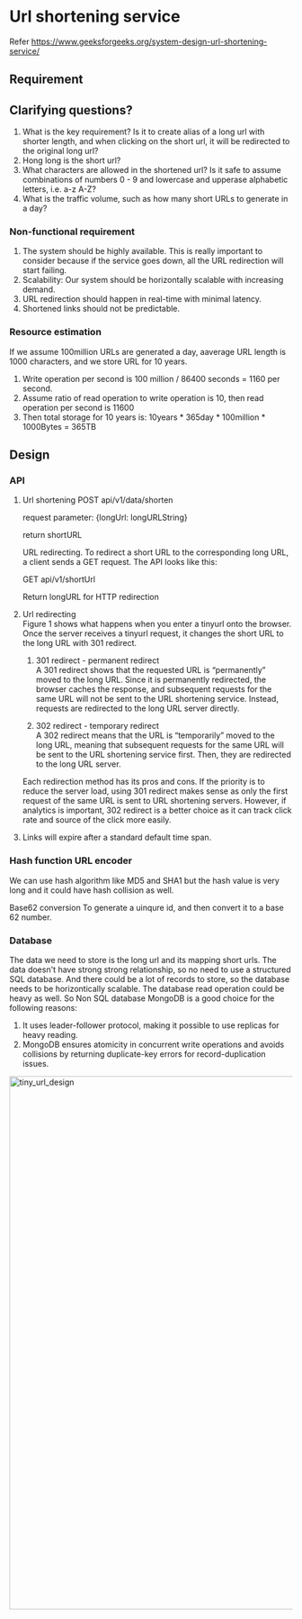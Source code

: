 # Url shortening service
Refer https://www.geeksforgeeks.org/system-design-url-shortening-service/

## Requirement
## Clarifying questions?
1. What is the key requirement? Is it to create alias of a long url with shorter length, and when clicking on the short url, it will be redirected to the original long url?
2. Hong long is the short url?
3. What characters are allowed in the shortened url? Is it safe to assume combinations of numbers 0 - 9 and lowercase and upperase alphabetic letters, i.e. a-z A-Z?
4. What is the traffic volume, such as how many short URLs to generate in a day?

### Non-functional requirement
1. The system should be highly available. This is really important to consider because if the service goes down, all the URL redirection will start failing.
1. Scalability: Our system should be horizontally scalable with increasing demand.
1. URL redirection should happen in real-time with minimal latency.
1. Shortened links should not be predictable.

### Resource estimation
If we assume 100million URLs are generated a day, aaverage URL length is 1000 characters, and we store URL for 10 years.
1. Write operation per second is 100 million / 86400 seconds = 1160 per second. 
2. Assume ratio of read operation to write operation is 10, then read operation per second is 11600
3. Then total storage for 10 years is: 10years * 365day * 100million * 1000Bytes = 365TB

## Design
###  API
1. Url shortening
    POST api/v1/data/shorten
   
    request parameter: {longUrl: longURLString}
    
    return shortURL
    
    URL redirecting. To redirect a short URL to the corresponding long URL, a client sends a GET request. The API looks like this:
    
    GET api/v1/shortUrl
    
    Return longURL for HTTP redirection
 
2. Url redirecting  
   Figure 1 shows what happens when you enter a tinyurl onto the browser. Once the server receives a tinyurl request, it changes the short URL to the long URL with 301 redirect.

   1. 301 redirect - permanent redirect  
   A 301 redirect shows that the requested URL is “permanently” moved to the long URL. Since it is permanently redirected, the browser caches the response, and subsequent requests for the same URL will not be sent to the URL shortening service. Instead, requests are redirected to the long URL server directly.

   1. 302 redirect - temporary redirect  
    A 302 redirect means that the URL is “temporarily” moved to the long URL, meaning that subsequent requests for the same URL will be sent to the URL shortening service first. Then, they are redirected to the long URL server.

    Each redirection method has its pros and cons. If the priority is to reduce the server load, using 301 redirect makes sense as only the first request of the same URL is sent to URL shortening servers. However, if analytics is important, 302 redirect is a better choice as it can track click rate and source of the click more easily.

3. Links will expire after a standard default time span.

### Hash function URL encoder
We can use hash algorithm like MD5 and SHA1 but the hash value is very long and it could have hash collision as well.

Base62 conversion
To generate a uinqure id, and then convert it to a base 62 number.

### Database
The data we need to store is the long url and its mapping short urls. The data doesn't have strong strong relationship, so no need to use a structured SQL database. And there could be a lot of records to store, so the database needs to be horizontically scalable. The database read operation could be heavy as well. So Non SQL database MongoDB is a good choice for the following reasons:
1. It uses leader-follower protocol, making it possible to use replicas for heavy reading.
1. MongoDB ensures atomicity in concurrent write operations and avoids collisions by returning duplicate-key errors for record-duplication issues.
<img width="947" alt="tiny_url_design" src="https://github.com/toextendmylimits/system_design/assets/10056698/39440c1d-0c13-43c2-b44d-4669813b9589">


